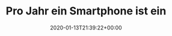 ---
retweeted: false
source: <a href="https://about.twitter.com/products/tweetdeck" rel="nofollow">TweetDeck</a>
entities:
  hashtags: []
  symbols: []
  user_mentions:
  - name: depone
    screen_name: depone
    indices:
    - '51'
    - '58'
    id_str: '5008851'
    id: '5008851'
  urls:
  - url: https://t.co/DsDq4S3zLq
    expanded_url: http://bit.ly/2FOgfeM
    display_url: bit.ly/2FOgfeM
    indices:
    - '61'
    - '84'
display_text_range:
- '0'
- '84'
favorite_count: '4'
id_str: '1216837165201743872'
truncated: false
retweet_count: '1'
id: '1216837165201743872'
possibly_sensitive: false
created_at: Mon Jan 13 21:39:22 +0000 2020
favorited: false
full_text: |-
  Pro Jahr ein Smartphone ist eine Katastrophe

  (via [@depone](https://twitter.com/depone))
lang: de
quote_url: http://bit.ly/2FOgfeM
tags:
- pesos:twitter
date: '2020-01-13T21:39:22+00:00'
src: https://twitter.com/bascht/status/1216837165201743872
original_url: https://twitter.com/bascht/status/1216837165201743872
type: twitter_tweet
text: |-
  Pro Jahr ein Smartphone ist eine Katastrophe

  (via [@depone](https://twitter.com/depone))
title: Pro Jahr ein Smartphone ist ein

---
